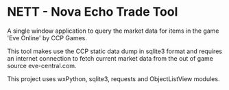 NETT - Nova Echo Trade Tool
====

A single window application to query the market data for items in the game 'Eve Online' by CCP Games.

This tool makes use the CCP static data dump in sqlite3 format and requires an internet connection to fetch current market data from the out of game source eve-central.com.

This project uses wxPython, sqlite3, requests and ObjectListView modules.